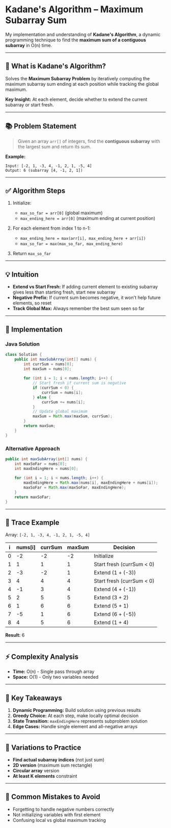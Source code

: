 # Kadane's Algorithm – Maximum Subarray Sum

My implementation and understanding of **Kadane's Algorithm**, a dynamic programming technique to find the **maximum sum of a contiguous subarray** in O(n) time.

---

## 📌 What is Kadane's Algorithm?

Solves the **Maximum Subarray Problem** by iteratively computing the maximum subarray sum ending at each position while tracking the global maximum.

**Key Insight:** At each element, decide whether to extend the current subarray or start fresh.

---

## 📚 Problem Statement

> Given an array `arr[]` of integers, find the **contiguous subarray** with the largest sum and return its sum.

**Example:**
```
Input: [-2, 1, -3, 4, -1, 2, 1, -5, 4]
Output: 6 (subarray [4, -1, 2, 1])
```

---

## ✅ Algorithm Steps

1. Initialize:
   - `max_so_far = arr[0]` (global maximum)
   - `max_ending_here = arr[0]` (maximum ending at current position)

2. For each element from index 1 to n-1:
   - `max_ending_here = max(arr[i], max_ending_here + arr[i])`
   - `max_so_far = max(max_so_far, max_ending_here)`

3. Return `max_so_far`

---

## 💡 Intuition

- **Extend vs Start Fresh:** If adding current element to existing subarray gives less than starting fresh, start new subarray
- **Negative Prefix:** If current sum becomes negative, it won't help future elements, so reset
- **Track Global Max:** Always remember the best sum seen so far

---

## 🚀 Implementation

### Java Solution
```java
class Solution {
    public int maxSubArray(int[] nums) {
        int currSum = nums[0];
        int maxSum = nums[0];
        
        for (int i = 1; i < nums.length; i++) {
            // Start fresh if current sum is negative
            if (currSum < 0) {
                currSum = nums[i];
            } else {
                currSum += nums[i];
            }
            // Update global maximum
            maxSum = Math.max(maxSum, currSum);
        }
        return maxSum;
    }
}
```

### Alternative Approach
```java
public int maxSubArray(int[] nums) {
    int maxSoFar = nums[0];
    int maxEndingHere = nums[0];
    
    for (int i = 1; i < nums.length; i++) {
        maxEndingHere = Math.max(nums[i], maxEndingHere + nums[i]);
        maxSoFar = Math.max(maxSoFar, maxEndingHere);
    }
    return maxSoFar;
}
```

---

## 🧪 Trace Example

Array: `[-2, 1, -3, 4, -1, 2, 1, -5, 4]`

| i | nums[i] | currSum | maxSum | Decision |
|---|---------|---------|--------|----------|
| 0 | -2      | -2      | -2     | Initialize |
| 1 | 1       | 1       | 1      | Start fresh (currSum < 0) |
| 2 | -3      | -2      | 1      | Extend (1 + (-3)) |
| 3 | 4       | 4       | 4      | Start fresh (currSum < 0) |
| 4 | -1      | 3       | 4      | Extend (4 + (-1)) |
| 5 | 2       | 5       | 5      | Extend (3 + 2) |
| 6 | 1       | 6       | 6      | Extend (5 + 1) |
| 7 | -5      | 1       | 6      | Extend (6 + (-5)) |
| 8 | 4       | 5       | 6      | Extend (1 + 4) |

**Result:** 6

---

## ⚡ Complexity Analysis

- **Time:** O(n) - Single pass through array
- **Space:** O(1) - Only two variables needed

---

## 🎯 Key Takeaways

1. **Dynamic Programming:** Build solution using previous results
2. **Greedy Choice:** At each step, make locally optimal decision
3. **State Transition:** `maxEndingHere` represents subproblem solution
4. **Edge Cases:** Handle single element and all-negative arrays

---

## 🔄 Variations to Practice

- **Find actual subarray indices** (not just sum)
- **2D version** (maximum sum rectangle)
- **Circular array** version
- **At least K elements** constraint

---

## 📝 Common Mistakes to Avoid

- Forgetting to handle negative numbers correctly
- Not initializing variables with first element
- Confusing local vs global maximum tracking
